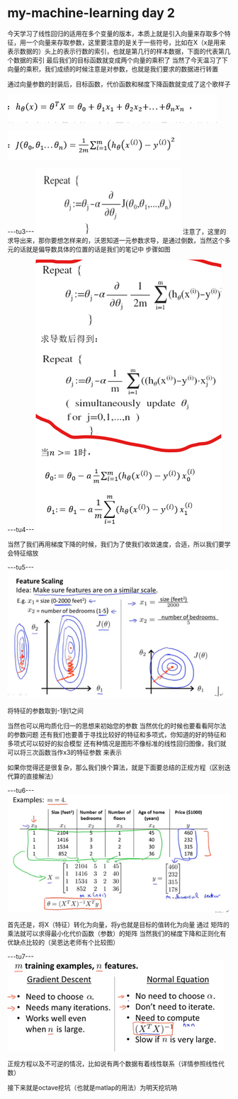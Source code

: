 # my-machine-learning day 2
今天学习了线性回归的适用在多个变量的版本，本质上就是引入向量来存取多个特征，用一个向量来存取参数，这里要注意的是关于一些符号，比如在X（x是用来表示数据的）头上的表示行数的索引，也就是第几行的样本数据，下面的代表第几个数据的索引
最后我们的目标函数就变成两个向量的乘积了
当然了今天温习了下向量的乘积，我们成绩的时候注意是对参数，也就是我们要求的数据进行转置

通过向量参数的封装后，目标函数，代价函数和梯度下降函数就变成了这个歌样子


![image](https://github.com/Zr3Lm9Yh/my-machine-learning/blob/master/day%20two/img-day2/tu1.PNG)


![Image text](https://github.com/Zr3Lm9Yh/my-machine-learning/blob/master/day%20two/img-day2/tu2.PNG)

---tu3---
![ad](https://github.com/Zr3Lm9Yh/my-machine-learning/blob/master/day%20two/img-day2/tu3.PNG)
注意了，这里的求导出来，那你要想怎样来的，沃恩知道一元参数求导，是通过倒数，当然这个多元的话就是偏导数具体的位置的话是我们的笔记中
步骤如图


---tu4---
![ad](https://github.com/Zr3Lm9Yh/my-machine-learning/blob/master/day%20two/img-day2/tu4.PNG)

当然了我们再用梯度下降的时候，我们为了使我们收敛速度，合适，所以我们要学会特征缩放


---tu5---
![ad](https://github.com/Zr3Lm9Yh/my-machine-learning/blob/master/day%20two/img-day2/tu5.PNG)

将特征的参数取到-1到1之间

当然也可以用均质化归一的思想来初始您的参数
当然优化的时候也要看看阿尔法的参数问题
还有我们也要善于寻找比较好的特征和多项式，你知道的好的特征和多项式可以较好的拟合模型
还有种情况是图形不像标准的线性回归图像，我们就可以将三次函数当作x3的特征参数
来表示


如果你觉得还是很复杂，那么我们换个算法，就是下面要总结的正规方程（区别迭代算的直接解法）


---tu6---
![ad](https://github.com/Zr3Lm9Yh/my-machine-learning/blob/master/day%20two/img-day2/tu6.PNG)


首先还是，将X（特征）转化为向量，将y也就是目标的值转化为向量
通过 矩阵的乘法就可以求得最小化代价函数（参数）的矩阵
当然我们的梯度下降和正则化有优缺点比较的（吴恩达老师有个比较图）



---tu7---
![ad](https://github.com/Zr3Lm9Yh/my-machine-learning/blob/master/day%20two/img-day2/tu7.PNG)

正规方程以及不可逆的情况，比如说有两个数据有着线性联系（详情参照线性代数）

接下来就是octave挖坑（也就是matlap的用法）为明天挖坑呐

